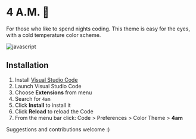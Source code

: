 # 4 A.M. 🌌

For those who like to spend nights coding. This theme is easy for the eyes, with a cold temperature color scheme.

![javascript](https://user-images.githubusercontent.com/4643304/102214561-22f55800-3ee1-11eb-9e7f-c0779f190c36.png)

## Installation

1.  Install [Visual Studio Code](https://code.visualstudio.com/)
2.  Launch Visual Studio Code
3.  Choose **Extensions** from menu
4.  Search for `4am`
5.  Click **Install** to install it
6.  Click **Reload** to reload the Code
7.  From the menu bar click: Code > Preferences > Color Theme > **4am**

Suggestions and contributions welcome :)
